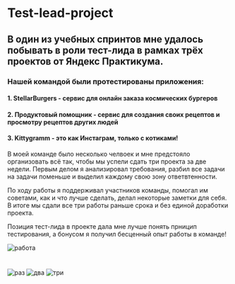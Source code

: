 # Test-lead-project

## В один из учебных спринтов мне удалось побывать в роли тест-лида в рамках трёх проектов от Яндекс Практикума.
### Нашей командой были протестированы приложения: 
#### 1. StellarBurgers - сервис для онлайн заказа космических бургеров
#### 2. Продуктовый помощник - сервис для создания своих рецептов и просмотру рецептов других людей
#### 3. Kittygramm - это как Инстаграм, только с котиками!
В моей команде было несколько челвоек и мне предстояло организовать всё так, чтобы мы успели сдать три проекта за две недели.
Первым делом я анализировал требования, разбил все задачи на задачи поменьше и выделил каждому свою зону ответвтенности.

По ходу работы я поддерживал участников команды, помогал им советами, как и что лучше сделать, делал некоторые заметки для себя.
В итоге мы сдали все три работы раньше срока и без единой доработки проекта. 

Позиция тест-лида в проекте дала мне лучше понять прницип тестирования, а бонусом я получил бесценный опыт работы в команде!

![работа](https://github.com/GorgeousTV/Test-lead-project/assets/144271169/bf671d43-2992-4e16-9a27-d75f5c62909c)

#

![раз](https://github.com/GorgeousTV/Test-lead-project/assets/144271169/6ddd3fc9-9525-44e6-b8e4-4066aee3537c)
![два](https://github.com/GorgeousTV/Test-lead-project/assets/144271169/8f8e8391-d58c-4c17-8269-dfdf5256483a)
![три](https://github.com/GorgeousTV/Test-lead-project/assets/144271169/e71350c9-80af-4ad0-8843-854d1a85bdf1)
